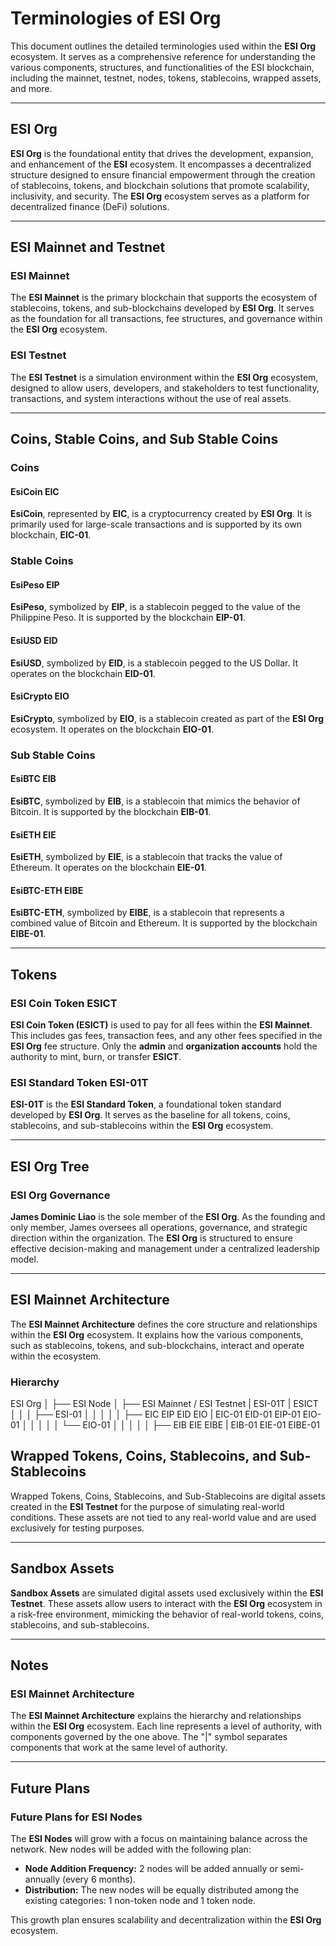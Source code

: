 # Terminologies of ESI Org

This document outlines the detailed terminologies used within the **ESI Org** ecosystem. It serves as a comprehensive reference for understanding the various components, structures, and functionalities of the ESI blockchain, including the mainnet, testnet, nodes, tokens, stablecoins, wrapped assets, and more.

---

## **ESI Org**

**ESI Org** is the foundational entity that drives the development, expansion, and enhancement of the **ESI** ecosystem. It encompasses a decentralized structure designed to ensure financial empowerment through the creation of stablecoins, tokens, and blockchain solutions that promote scalability, inclusivity, and security. The **ESI Org** ecosystem serves as a platform for decentralized finance (DeFi) solutions.

---

## **ESI Mainnet and Testnet**

### **ESI Mainnet**

The **ESI Mainnet** is the primary blockchain that supports the ecosystem of stablecoins, tokens, and sub-blockchains developed by **ESI Org**. It serves as the foundation for all transactions, fee structures, and governance within the **ESI Org** ecosystem.

### **ESI Testnet**

The **ESI Testnet** is a simulation environment within the **ESI Org** ecosystem, designed to allow users, developers, and stakeholders to test functionality, transactions, and system interactions without the use of real assets.

---

## **Coins, Stable Coins, and Sub Stable Coins**

### **Coins**

#### **EsiCoin EIC**

**EsiCoin**, represented by **EIC**, is a cryptocurrency created by **ESI Org**. It is primarily used for large-scale transactions and is supported by its own blockchain, **EIC-01**.

### **Stable Coins**

#### **EsiPeso EIP**

**EsiPeso**, symbolized by **EIP**, is a stablecoin pegged to the value of the Philippine Peso. It is supported by the blockchain **EIP-01**.

#### **EsiUSD EID**

**EsiUSD**, symbolized by **EID**, is a stablecoin pegged to the US Dollar. It operates on the blockchain **EID-01**.

#### **EsiCrypto EIO**

**EsiCrypto**, symbolized by **EIO**, is a stablecoin created as part of the **ESI Org** ecosystem. It operates on the blockchain **EIO-01**.

### **Sub Stable Coins**

#### **EsiBTC EIB**

**EsiBTC**, symbolized by **EIB**, is a stablecoin that mimics the behavior of Bitcoin. It is supported by the blockchain **EIB-01**.

#### **EsiETH EIE**

**EsiETH**, symbolized by **EIE**, is a stablecoin that tracks the value of Ethereum. It operates on the blockchain **EIE-01**.

#### **EsiBTC-ETH EIBE**

**EsiBTC-ETH**, symbolized by **EIBE**, is a stablecoin that represents a combined value of Bitcoin and Ethereum. It is supported by the blockchain **EIBE-01**.

---

## **Tokens**

### **ESI Coin Token ESICT**

**ESI Coin Token (ESICT)** is used to pay for all fees within the **ESI Mainnet**. This includes gas fees, transaction fees, and any other fees specified in the **ESI Org** fee structure. Only the **admin** and **organization accounts** hold the authority to mint, burn, or transfer **ESICT**.

### **ESI Standard Token ESI-01T**

**ESI-01T** is the **ESI Standard Token**, a foundational token standard developed by **ESI Org**. It serves as the baseline for all tokens, coins, stablecoins, and sub-stablecoins within the **ESI Org** ecosystem.

---

## **ESI Org Tree**

### **ESI Org Governance**

**James Dominic Liao** is the sole member of the **ESI Org**. As the founding and only member, James oversees all operations, governance, and strategic direction within the organization. The **ESI Org** is structured to ensure effective decision-making and management under a centralized leadership model.

---

## **ESI Mainnet Architecture**

The **ESI Mainnet Architecture** defines the core structure and relationships within the **ESI Org** ecosystem. It explains how the various components, such as stablecoins, tokens, and sub-blockchains, interact and operate within the ecosystem.

### **Hierarchy**

ESI Org
│
├── ESI Node
│
├── ESI Mainnet / ESI Testnet | ESI-01T | ESICT
│     │
│     ├── ESI-01
│     │     │
│     │     ├── EIC EIP EID EIO | EIC-01 EID-01 EIP-01 EIO-01
│     │     │
│     │     └── EIO-01
│     │            │
│     │            ├── EIB EIE EIBE | EIB-01 EIE-01 EIBE-01

## **Wrapped Tokens, Coins, Stablecoins, and Sub-Stablecoins**

Wrapped Tokens, Coins, Stablecoins, and Sub-Stablecoins are digital assets created in the **ESI Testnet** for the purpose of simulating real-world conditions. These assets are not tied to any real-world value and are used exclusively for testing purposes.

---

## **Sandbox Assets**

**Sandbox Assets** are simulated digital assets used exclusively within the **ESI Testnet**. These assets allow users to interact with the **ESI Org** ecosystem in a risk-free environment, mimicking the behavior of real-world tokens, coins, stablecoins, and sub-stablecoins.

---

## **Notes**

### **ESI Mainnet Architecture**

The **ESI Mainnet Architecture** explains the hierarchy and relationships within the **ESI Org** ecosystem. Each line represents a level of authority, with components governed by the one above. The "|" symbol separates components that work at the same level of authority.

---

## **Future Plans**

### **Future Plans for ESI Nodes**

The **ESI Nodes** will grow with a focus on maintaining balance across the network. New nodes will be added with the following plan:

- **Node Addition Frequency:** 2 nodes will be added annually or semi-annually (every 6 months).
- **Distribution:** The new nodes will be equally distributed among the existing categories: 1 non-token node and 1 token node.

This growth plan ensures scalability and decentralization within the **ESI Org** ecosystem.
